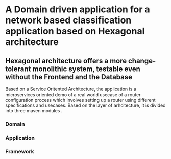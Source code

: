 # **A Domain driven application for a network based classification application based on Hexagonal architecture**

## Hexagonal architecture offers a more change-tolerant monolithic system, testable even without the Frontend and the Database

Based on a Service Oritented Architecture, the application is a microservices oriented demo of a real world usecase of a router 
configuration process which involves setting up a router using different specifications and usecases. Based on the layer 
of arhcitecture, it is divided into three maven modules .
### Domain
### Application
### Framework
